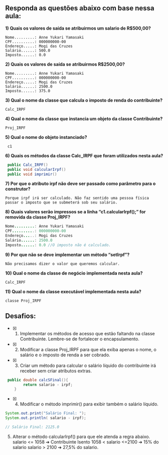 ## Responda as questões abaixo com base nessa aula:
**1) Quais os valores de saída se atribuirmos um salario de R$500,00?**
```
Nome.........: Anne Yukari Yamasaki
CPF..........: 000000000-00
Endereço.....: Mogi das Cruzes
Salário......: 500.0
Imposto......: 0.0
```
**2) Quais os valores de saída se atribuirmos R$2500,00?**
```
Nome.........: Anne Yukari Yamasaki
CPF..........: 000000000-00
Endereço.....: Mogi das Cruzes
Salário......: 2500.0
Imposto......: 375.0
```
**3) Qual o nome da classe que calcula o imposto de renda do contribuinte?**
```
Calc_IRPF
```
**4) Qual o nome da classe que instancia um objeto da classe Contribuinte?**
```
Proj_IRPF
```
**5) Qual o nome do objeto instanciado?**
```
 c1 
```
**6) Quais os métodos da classe Calc_IRPF que foram utilizados nesta aula?**
```Java
 public Calc_IRPF()
 public void calcularIrpf()
 public void imprimir()
```
**7) Por que o atributo irpf não deve ser passado como parâmetro para o construtor?**
```
Porque irpf irá ser calculado. Não faz sentido uma pessoa física passar o imposto que se submeterá sob seu salário.
```
**8) Quais valores serão impressos se a linha “c1.calcularIrpf();” for removida da 
classe Proj_IRPF?**
```Java
Nome.........: Anne Yukari Yamasaki
CPF..........: 000000000-00
Endereço.....: Mogi das Cruzes
Salário......: 2500.0
Imposto......: 0.0 //O imposto não é calculado.
```
**9) Por que não se deve implementar um método “setIrpf”?**
```
Não precisamos dizer o valor que queremos calcular. 
```
**10) Qual o nome da classe de negócio implementada nesta aula?**
```
Calc_IRPF
```
**11) Qual o nome da classe executável implementada nesta aula?** 
```
classe Proj_IRPF
```
## Desafios:
- [x] 1) Implementar os métodos de acesso que estão faltando na classe Contribuinte. 
Lembre-se de fortalecer o encapsulamento. 
- [x] 2) Modificar a classe Proj_IRPF para que ela exiba apenas o nome, o salário e 
o imposto de renda a ser cobrado.
- [x] 3) Criar um método para calcular o salário líquido do contribuinte irá receber sem 
criar atributos extras.
```Java
 public double calcSFinal(){
        return salario - irpf;
    }
```
- [x] 4) Modificar o método imprimir() para exibir também o salário líquido.
```Java
System.out.print("Salário Final: ");
System.out.println( salario - irpf);

// Salário Final: 2125.0
```
5) Alterar o método calcularIrpf() para que ele atenda a regra abaixo.
salario <= 1058 ➔ Contribuinte Isento
1058 < salario <=2100 ➔ 15% do salario
salario > 2100 ➔ 27,5% do salario.